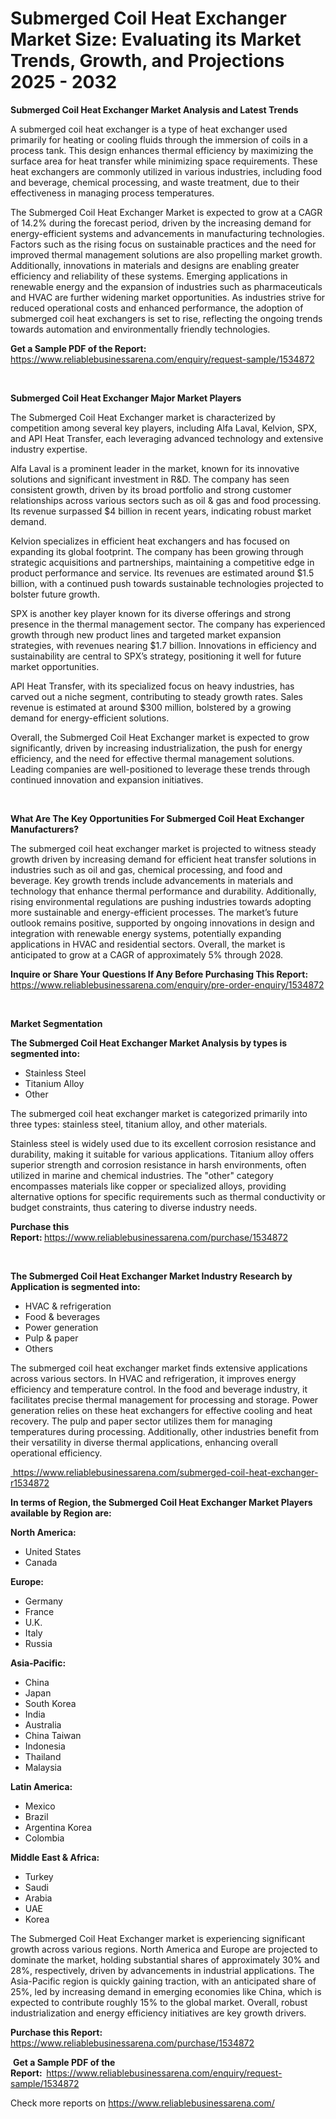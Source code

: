 <p><h1>Submerged Coil Heat Exchanger Market Size: Evaluating its Market Trends, Growth, and Projections 2025 - 2032</h1></p><p><strong>Submerged Coil Heat Exchanger Market Analysis and Latest Trends</strong></p>
<p><p>A submerged coil heat exchanger is a type of heat exchanger used primarily for heating or cooling fluids through the immersion of coils in a process tank. This design enhances thermal efficiency by maximizing the surface area for heat transfer while minimizing space requirements. These heat exchangers are commonly utilized in various industries, including food and beverage, chemical processing, and waste treatment, due to their effectiveness in managing process temperatures.</p><p>The Submerged Coil Heat Exchanger Market is expected to grow at a CAGR of 14.2% during the forecast period, driven by the increasing demand for energy-efficient systems and advancements in manufacturing technologies. Factors such as the rising focus on sustainable practices and the need for improved thermal management solutions are also propelling market growth. Additionally, innovations in materials and designs are enabling greater efficiency and reliability of these systems. Emerging applications in renewable energy and the expansion of industries such as pharmaceuticals and HVAC are further widening market opportunities. As industries strive for reduced operational costs and enhanced performance, the adoption of submerged coil heat exchangers is set to rise, reflecting the ongoing trends towards automation and environmentally friendly technologies.</p></p>
<p><strong>Get a Sample PDF of the Report:&nbsp;</strong> <a href="https://www.reliablebusinessarena.com/enquiry/request-sample/1534872?utm_campaign=3558&utm_medium=2&utm_source=Github&utm_content=ia&utm_term=08042025&utm_id=submerged-coil-heat-exchanger">https://www.reliablebusinessarena.com/enquiry/request-sample/1534872</a></p>
<p>&nbsp;</p>
<p><strong>Submerged Coil Heat Exchanger Major Market Players</strong></p>
<p><p>The Submerged Coil Heat Exchanger market is characterized by competition among several key players, including Alfa Laval, Kelvion, SPX, and API Heat Transfer, each leveraging advanced technology and extensive industry expertise. </p><p>Alfa Laval is a prominent leader in the market, known for its innovative solutions and significant investment in R&D. The company has seen consistent growth, driven by its broad portfolio and strong customer relationships across various sectors such as oil & gas and food processing. Its revenue surpassed $4 billion in recent years, indicating robust market demand.</p><p>Kelvion specializes in efficient heat exchangers and has focused on expanding its global footprint. The company has been growing through strategic acquisitions and partnerships, maintaining a competitive edge in product performance and service. Its revenues are estimated around $1.5 billion, with a continued push towards sustainable technologies projected to bolster future growth.</p><p>SPX is another key player known for its diverse offerings and strong presence in the thermal management sector. The company has experienced growth through new product lines and targeted market expansion strategies, with revenues nearing $1.7 billion. Innovations in efficiency and sustainability are central to SPX’s strategy, positioning it well for future market opportunities.</p><p>API Heat Transfer, with its specialized focus on heavy industries, has carved out a niche segment, contributing to steady growth rates. Sales revenue is estimated at around $300 million, bolstered by a growing demand for energy-efficient solutions.</p><p>Overall, the Submerged Coil Heat Exchanger market is expected to grow significantly, driven by increasing industrialization, the push for energy efficiency, and the need for effective thermal management solutions. Leading companies are well-positioned to leverage these trends through continued innovation and expansion initiatives.</p></p>
<p>&nbsp;</p>
<p><strong>What Are The Key Opportunities For Submerged Coil Heat Exchanger Manufacturers?</strong></p>
<p><p>The submerged coil heat exchanger market is projected to witness steady growth driven by increasing demand for efficient heat transfer solutions in industries such as oil and gas, chemical processing, and food and beverage. Key growth trends include advancements in materials and technology that enhance thermal performance and durability. Additionally, rising environmental regulations are pushing industries towards adopting more sustainable and energy-efficient processes. The market’s future outlook remains positive, supported by ongoing innovations in design and integration with renewable energy systems, potentially expanding applications in HVAC and residential sectors. Overall, the market is anticipated to grow at a CAGR of approximately 5% through 2028.</p></p>
<p><strong>Inquire or Share Your Questions If Any Before Purchasing This Report:</strong> <a href="https://www.reliablebusinessarena.com/enquiry/pre-order-enquiry/1534872?utm_campaign=3558&utm_medium=2&utm_source=Github&utm_content=ia&utm_term=08042025&utm_id=submerged-coil-heat-exchanger">https://www.reliablebusinessarena.com/enquiry/pre-order-enquiry/1534872</a></p>
<p>&nbsp;</p>
<p><strong>Market Segmentation</strong></p>
<p><strong>The Submerged Coil Heat Exchanger Market Analysis by types is segmented into:</strong></p>
<p><ul><li>Stainless Steel</li><li>Titanium Alloy</li><li>Other</li></ul></p>
<p><p>The submerged coil heat exchanger market is categorized primarily into three types: stainless steel, titanium alloy, and other materials. </p><p>Stainless steel is widely used due to its excellent corrosion resistance and durability, making it suitable for various applications. Titanium alloy offers superior strength and corrosion resistance in harsh environments, often utilized in marine and chemical industries. The "other" category encompasses materials like copper or specialized alloys, providing alternative options for specific requirements such as thermal conductivity or budget constraints, thus catering to diverse industry needs.</p></p>
<p><strong>Purchase this Report:&nbsp;</strong><a href="https://www.reliablebusinessarena.com/purchase/1534872?utm_campaign=3558&utm_medium=2&utm_source=Github&utm_content=ia&utm_term=08042025&utm_id=submerged-coil-heat-exchanger">https://www.reliablebusinessarena.com/purchase/1534872</a></p>
<p>&nbsp;</p>
<p><strong>The Submerged Coil Heat Exchanger Market Industry Research by Application is segmented into:</strong></p>
<p><ul><li>HVAC & refrigeration</li><li>Food & beverages</li><li>Power generation</li><li>Pulp & paper</li><li>Others</li></ul></p>
<p><p>The submerged coil heat exchanger market finds extensive applications across various sectors. In HVAC and refrigeration, it improves energy efficiency and temperature control. In the food and beverage industry, it facilitates precise thermal management for processing and storage. Power generation relies on these heat exchangers for effective cooling and heat recovery. The pulp and paper sector utilizes them for managing temperatures during processing. Additionally, other industries benefit from their versatility in diverse thermal applications, enhancing overall operational efficiency.</p></p>
<p><a href="https://www.reliablebusinessarena.com/submerged-coil-heat-exchanger-r1534872?utm_campaign=3558&utm_medium=2&utm_source=Github&utm_content=ia&utm_term=08042025&utm_id=submerged-coil-heat-exchanger">&nbsp;https://www.reliablebusinessarena.com/submerged-coil-heat-exchanger-r1534872</a></p>
<p><strong>In terms of Region, the Submerged Coil Heat Exchanger Market Players available by Region are:</strong></p>
<p>
    <p> <strong> North America: </strong>
        <ul>
            <li>United States</li>
            <li>Canada</li>
        </ul>
        </p> 
    <p> <strong> Europe: </strong>
        <ul>
            <li>Germany</li>
            <li>France</li>
            <li>U.K.</li>
            <li>Italy</li>
            <li>Russia</li>
        </ul>
        </p> 
    <p> <strong> Asia-Pacific: </strong>
        <ul>
            <li>China</li>
            <li>Japan</li>
            <li>South Korea</li>
            <li>India</li>
            <li>Australia</li>
            <li>China Taiwan</li>
            <li>Indonesia</li>
            <li>Thailand</li>
            <li>Malaysia</li>
        </ul>
        </p> 
    <p> <strong> Latin America: </strong>
        <ul>
            <li>Mexico</li>
            <li>Brazil</li>
            <li>Argentina Korea</li>
            <li>Colombia</li>
        </ul>
        </p> 
    <p> <strong> Middle East & Africa: </strong>
        <ul>
            <li>Turkey</li>
            <li>Saudi</li>
            <li>Arabia</li>
            <li>UAE</li>
            <li>Korea</li>
        </ul>
    </p>
    </p>
<p><p>The Submerged Coil Heat Exchanger market is experiencing significant growth across various regions. North America and Europe are projected to dominate the market, holding substantial shares of approximately 30% and 28%, respectively, driven by advancements in industrial applications. The Asia-Pacific region is quickly gaining traction, with an anticipated share of 25%, led by increasing demand in emerging economies like China, which is expected to contribute roughly 15% to the global market. Overall, robust industrialization and energy efficiency initiatives are key growth drivers.</p></p>
<p><strong>Purchase this Report: </strong><a href="https://www.reliablebusinessarena.com/purchase/1534872?utm_campaign=3558&utm_medium=2&utm_source=Github&utm_content=ia&utm_term=08042025&utm_id=submerged-coil-heat-exchanger">https://www.reliablebusinessarena.com/purchase/1534872</a></p>
<p>&nbsp;<strong>Get a Sample PDF of the Report:&nbsp;&nbsp;</strong><a href="https://www.reliablebusinessarena.com/enquiry/request-sample/1534872?utm_campaign=3558&utm_medium=2&utm_source=Github&utm_content=ia&utm_term=08042025&utm_id=submerged-coil-heat-exchanger">https://www.reliablebusinessarena.com/enquiry/request-sample/1534872</a></p>
<p><strong></strong></p>
<p>Check more reports on <a href="https://www.reliablebusinessarena.com/?utm_campaign=3558&utm_medium=2&utm_source=Github&utm_content=ia&utm_term=08042025&utm_id=submerged-coil-heat-exchanger">https://www.reliablebusinessarena.com/</a></p>